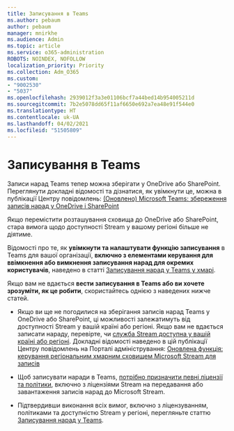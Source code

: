 ```yaml
---
title: Записування в Teams
ms.author: pebaum
author: pebaum
manager: mnirkhe
ms.audience: Admin
ms.topic: article
ms.service: o365-administration
ROBOTS: NOINDEX, NOFOLLOW
localization_priority: Priority
ms.collection: Adm_O365
ms.custom:
- "9002530"
- "5037"
ms.openlocfilehash: 2939012f3a3e01106bcf7a44bed14b954005211d
ms.sourcegitcommit: 7b2e5078dd65f11af6650e692a7ea48e91f544e0
ms.translationtype: HT
ms.contentlocale: uk-UA
ms.lasthandoff: 04/02/2021
ms.locfileid: "51505809"
---
```

# <a name="recording-in-teams"></a>Записування в Teams

Записи нарад Teams тепер можна зберігати у OneDrive або SharePoint. Переглянути докладні відомості та дізнатися, як увімкнути це, можна в публікації Центру повідомлень: [(Оновлено) Microsoft Teams: збереження записів нарад у OneDrive і SharePoint](https://portal.microsoft.com/Adminportal/Home?ref=MessageCenter&id=MC222640)

Якщо перемістити розташування сховища до OneDrive або SharePoint, стара вимога щодо доступності Stream у вашому регіоні більше не діятиме.

Відомості про те, як **увімкнути та налаштувати функцію записування** в Teams для вашої організації, **включно з елементами керування для ввімкнення або вимкнення записування нарад для окремих користувачів**, наведено в статті [Записування нарад у Teams у хмарі](https://docs.microsoft.com/microsoftteams/cloud-recording).

Якщо вам не вдається **вести записування в Teams або ви хочете зрозуміти, як це робити**, скористайтесь однією з наведених нижче статей.

- Якщо ви ще не погодилися на зберігання записів нарад Teams у OneDrive або SharePoint, ці можливості залежатимуть від доступності Stream у вашій країні або регіоні. Якщо вам не вдається записати нараду, перевірте, чи [служба Stream доступна у вашій країні або регіоні](https://docs.microsoft.com/stream/faq#which-regions-does-microsoft-stream-host-my-data-in). Докладні відомості наведено в цій публікації Центру повідомлень на Порталі адміністрування: [Оновлена функція: керування регіональним хмарним сховищем Microsoft Stream для записів](https://admin.microsoft.com/AdminPortal/Home#/MessageCenter?id=MC214327)

- Щоб записувати наради в Teams, [потрібно призначити певні ліцензії та політики](https://docs.microsoft.com/microsoftteams/cloud-recording#prerequisites-for-teams-cloud-meeting-recording), включно з ліцензіями Stream на передавання або завантаження записів нарад до Microsoft Stream.

- Підтвердивши виконання всіх вимог, включно з ліцензуванням, політиками та доступністю Stream у регіоні, перегляньте статтю [Записування нарад у Teams](https://support.office.com/article/34dfbe7f-b07d-4a27-b4c6-de62f1348c24).
